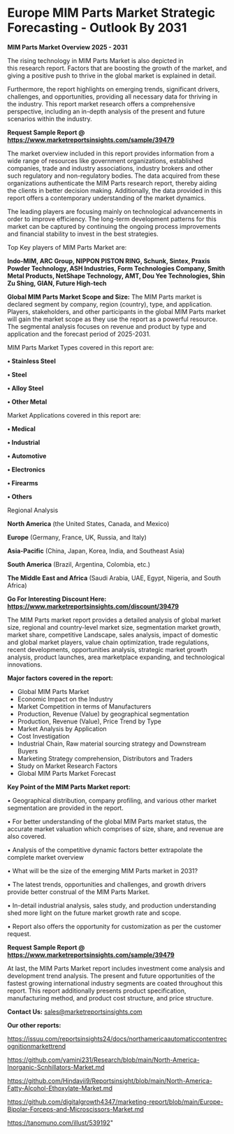 # Europe MIM Parts Market Strategic Forecasting - Outlook By 2031

<Strong> MIM Parts Market Overview 2025 - 2031</strong>

The rising technology in MIM Parts Market is also depicted in this research report. Factors that are boosting the growth of the market, and giving a positive push to thrive in the global market is explained in detail.

Furthermore, the report highlights on emerging trends, significant drivers, challenges, and opportunities, providing all necessary data for thriving in the industry. This report market research offers a comprehensive perspective, including an in-depth analysis of the present and future scenarios within the industry.

<strong>Request Sample Report @ <a href=https://www.marketreportsinsights.com/sample/39479>https://www.marketreportsinsights.com/sample/39479</a></strong>

The market overview included in this report provides information from a wide range of resources like government organizations, established companies, trade and industry associations, industry brokers and other such regulatory and non-regulatory bodies. The data acquired from these organizations authenticate the MIM Parts research report, thereby aiding the clients in better decision making. Additionally, the data provided in this report offers a contemporary understanding of the market dynamics.

The leading players are focusing mainly on technological advancements in order to improve efficiency. The long-term development patterns for this market can be captured by continuing the ongoing process improvements and financial stability to invest in the best strategies.

Top Key players of MIM Parts Market are:

<strong>Indo-MIM, ARC Group, NIPPON PISTON RING, Schunk, Sintex, Praxis Powder Technology, ASH Industries, Form Technologies Company, Smith Metal Products, NetShape Technology, AMT, Dou Yee Technologies, Shin Zu Shing, GIAN, Future High-tech</strong>

<strong><b>Global MIM Parts Market Scope and Size:</b></strong>
The MIM Parts market is declared segment by company, region (country), type, and application. Players, stakeholders, and other participants in the global MIM Parts market will gain the market scope as they use the report as a powerful resource. The segmental analysis focuses on revenue and product by type and application and the forecast period of 2025-2031.

MIM Parts Market Types covered in this report are:

<strong>•  Stainless Steel

•  Steel

•  Alloy Steel

•  Other Metal</strong>

Market Applications covered in this report are:

<strong>•  Medical

•  Industrial

•  Automotive

•  Electronics

•  Firearms

•  Others</strong> 

Regional Analysis

<strong>North America</strong> (the United States, Canada, and Mexico)

<strong>Europe</strong> (Germany, France, UK, Russia, and Italy)

<strong>Asia-Pacific</strong> (China, Japan, Korea, India, and Southeast Asia)

<strong>South America</strong> (Brazil, Argentina, Colombia, etc.)

<strong>The Middle East and Africa</strong> (Saudi Arabia, UAE, Egypt, Nigeria, and South Africa)

<strong>Go For Interesting Discount Here: <a href=https://www.marketreportsinsights.com/discount/39479>https://www.marketreportsinsights.com/discount/39479</a></strong>

The MIM Parts market report provides a detailed analysis of global market size, regional and country-level market size, segmentation market growth, market share, competitive Landscape, sales analysis, impact of domestic and global market players, value chain optimization, trade regulations, recent developments, opportunities analysis, strategic market growth analysis, product launches, area marketplace expanding, and technological innovations.

<strong><b>Major factors covered in the report:</b></strong>
<ul>
  <li>Global MIM Parts Market </li>
  <li>Economic Impact on the Industry</li>
  <li>Market Competition in terms of Manufacturers</li>
  <li>Production, Revenue (Value) by geographical segmentation</li>
  <li>Production, Revenue (Value), Price Trend by Type</li>
  <li>Market Analysis by Application</li>
  <li>Cost Investigation</li>
  <li>Industrial Chain, Raw material sourcing strategy and Downstream Buyers</li>
  <li>Marketing Strategy comprehension, Distributors and Traders</li>
  <li>Study on Market Research Factors</li>
  <li>Global MIM Parts Market Forecast</li>
</ul>

<strong><b>Key Point of the MIM Parts Market report:</b></strong>

• Geographical distribution, company profiling, and various other market segmentation are provided in the report.

• For better understanding of the global MIM Parts market status, the accurate market valuation which comprises of size, share, and revenue are also covered.

• Analysis of the competitive dynamic factors better extrapolate the complete market overview

• What will be the size of the emerging MIM Parts market in 2031?

• The latest trends, opportunities and challenges, and growth drivers provide better construal of the MIM Parts Market.

• In-detail industrial analysis, sales study, and production understanding shed more light on the future market growth rate and scope.

• Report also offers the opportunity for customization as per the customer request.

<strong>Request Sample Report @ <a href=https://www.marketreportsinsights.com/sample/39479>https://www.marketreportsinsights.com/sample/39479</a></strong>

At last, the MIM Parts Market report includes investment come analysis and development trend analysis. The present and future opportunities of the fastest growing international industry segments are coated throughout this report. This report additionally presents product specification, manufacturing method, and product cost structure, and price structure.

<strong>Contact Us:</strong>
sales@marketreportsinsights.com

<strong>Our other reports:</strong>

<a href=https://issuu.com/reportsinsights24/docs/northamericaautomaticcontentrecognitionmarkettrend>https://issuu.com/reportsinsights24/docs/northamericaautomaticcontentrecognitionmarkettrend</a>

<a href=https://github.com/yamini231/Research/blob/main/North-America-Inorganic-Scnhillators-Market.md>https://github.com/yamini231/Research/blob/main/North-America-Inorganic-Scnhillators-Market.md</a>

<a href=https://github.com/Hindavii9/Reportsinsight/blob/main/North-America-Fatty-Alcohol-Ethoxylate-Market.md>https://github.com/Hindavii9/Reportsinsight/blob/main/North-America-Fatty-Alcohol-Ethoxylate-Market.md</a>

<a href=https://github.com/digitalgrowth4347/marketing-report/blob/main/Europe-Bipolar-Forceps-and-Microscissors-Market.md>https://github.com/digitalgrowth4347/marketing-report/blob/main/Europe-Bipolar-Forceps-and-Microscissors-Market.md</a>

<a href=https://tanomuno.com/illust/539192>https://tanomuno.com/illust/539192</a>"
